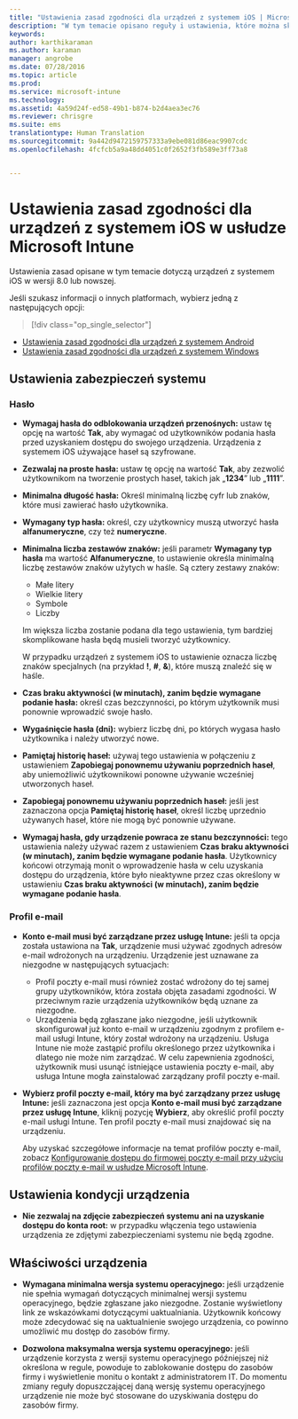```yaml
---
title: "Ustawienia zasad zgodności dla urządzeń z systemem iOS | Microsoft Intune"
description: "W tym temacie opisano reguły i ustawienia, które można skonfigurować w zasadach zgodności dla urządzeń z systemem iOS."
keywords: 
author: karthikaraman
ms.author: karaman
manager: angrobe
ms.date: 07/28/2016
ms.topic: article
ms.prod: 
ms.service: microsoft-intune
ms.technology: 
ms.assetid: 4a59d24f-ed58-49b1-b874-b2d4aea3ec76
ms.reviewer: chrisgre
ms.suite: ems
translationtype: Human Translation
ms.sourcegitcommit: 9a442d9472159757333a9ebe081d86eac9907cdc
ms.openlocfilehash: 4fcfcb5a9a48dd4051c0f2652f3fb589e3ff73a8


---
```



# Ustawienia zasad zgodności dla urządzeń z systemem iOS w usłudze Microsoft Intune

Ustawienia zasad opisane w tym temacie dotyczą urządzeń z systemem iOS w wersji 8.0 lub nowszej.

Jeśli szukasz informacji o innych platformach, wybierz jedną z następujących opcji:
> [!div class="op_single_selector"]
- [Ustawienia zasad zgodności dla urządzeń z systemem Android](android-compliance-policy-settings-in-microsoft-intune.md)
- [Ustawienia zasad zgodności dla urządzeń z systemem Windows](windows-compliance-policy-settings-in-microsoft-intune.md)

## Ustawienia zabezpieczeń systemu
### Hasło
- **Wymagaj hasła do odblokowania urządzeń przenośnych:** ustaw tę opcję na wartość **Tak**, aby wymagać od użytkowników podania hasła przed uzyskaniem dostępu do swojego urządzenia. Urządzenia z systemem iOS używające haseł są szyfrowane.

- **Zezwalaj na proste hasła:** ustaw tę opcję na wartość **Tak**, aby zezwolić użytkownikom na tworzenie prostych haseł, takich jak „**1234**” lub „**1111**”.

-  **Minimalna długość hasła:** Określ minimalną liczbę cyfr lub znaków, które musi zawierać hasło użytkownika.
- **Wymagany typ hasła:** określ, czy użytkownicy muszą utworzyć hasła **alfanumeryczne**, czy też **numeryczne**.

- **Minimalna liczba zestawów znaków:** jeśli parametr **Wymagany typ hasła** ma wartość **Alfanumeryczne**, to ustawienie określa minimalną liczbę zestawów znaków użytych w haśle. Są cztery zestawy znaków:
  -   Małe litery
  -   Wielkie litery
  -   Symbole
  -   Liczby

  Im większa liczba zostanie podana dla tego ustawienia, tym bardziej skomplikowane hasła będą musieli tworzyć użytkownicy.

  W przypadku urządzeń z systemem iOS to ustawienie oznacza liczbę znaków specjalnych (na przykład **!**, **#**, **&amp;**), które muszą znaleźć się w haśle.
- **Czas braku aktywności (w minutach), zanim będzie wymagane podanie hasła:** określ czas bezczynności, po którym użytkownik musi ponownie wprowadzić swoje hasło.

- **Wygaśnięcie hasła (dni):** wybierz liczbę dni, po których wygasa hasło użytkownika i należy utworzyć nowe.

- **Pamiętaj historię haseł:** używaj tego ustawienia w połączeniu z ustawieniem **Zapobiegaj ponownemu używaniu poprzednich haseł**, aby uniemożliwić użytkownikowi ponowne używanie wcześniej utworzonych haseł.

- **Zapobiegaj ponownemu używaniu poprzednich haseł:** jeśli jest zaznaczona opcja **Pamiętaj historię haseł**, określ liczbę uprzednio używanych haseł, które nie mogą być ponownie używane.

- **Wymagaj hasła, gdy urządzenie powraca ze stanu bezczynności:** tego ustawienia należy używać razem z ustawieniem **Czas braku aktywności (w minutach), zanim będzie wymagane podanie hasła**. Użytkownicy końcowi otrzymają monit o wprowadzenie hasła w celu uzyskania dostępu do urządzenia, które było nieaktywne przez czas określony w ustawieniu **Czas braku aktywności (w minutach), zanim będzie wymagane podanie hasła**.

### Profil e-mail
- **Konto e-mail musi być zarządzane przez usługę Intune:** jeśli ta opcja została ustawiona na **Tak**, urządzenie musi używać zgodnych adresów e-mail wdrożonych na urządzeniu. Urządzenie jest uznawane za niezgodne w następujących sytuacjach:
  - Profil poczty e-mail musi również zostać wdrożony do tej samej grupy użytkowników, która została objęta zasadami zgodności. W przeciwnym razie urządzenia użytkowników będą uznane za niezgodne.
  - Urządzenia będą zgłaszane jako niezgodne, jeśli użytkownik skonfigurował już konto e-mail w urządzeniu zgodnym z profilem e-mail usługi Intune, który został wdrożony na urządzeniu. Usługa Intune nie może zastąpić profilu określonego przez użytkownika i dlatego nie może nim zarządzać. W celu zapewnienia zgodności, użytkownik musi usunąć istniejące ustawienia poczty e-mail, aby usługa Intune mogła zainstalować zarządzany profil poczty e-mail.


- **Wybierz profil poczty e-mail, który ma być zarządzany przez usługę Intune:**
   jeśli zaznaczona jest opcja **Konto e-mail musi być zarządzane przez usługę Intune**, kliknij pozycję **Wybierz**, aby określić profil poczty e-mail usługi Intune. Ten profil poczty e-mail musi znajdować się na urządzeniu.

     Aby uzyskać szczegółowe informacje na temat profilów poczty e-mail, zobacz [Konfigurowanie dostępu do firmowej poczty e-mail przy użyciu profilów poczty e-mail w usłudze Microsoft Intune](configure-access-to-corporate-email-using-email-profiles-with-microsoft-intune.md).

## Ustawienia kondycji urządzenia

- **Nie zezwalaj na zdjęcie zabezpieczeń systemu ani na uzyskanie dostępu do konta root:** w przypadku włączenia tego ustawienia urządzenia ze zdjętymi zabezpieczeniami systemu nie będą zgodne.

##  Właściwości urządzenia
- **Wymagana minimalna wersja systemu operacyjnego:** jeśli urządzenie nie spełnia wymagań dotyczących minimalnej wersji systemu operacyjnego, będzie zgłaszane jako niezgodne.
Zostanie wyświetlony link ze wskazówkami dotyczącymi uaktualniania. Użytkownik końcowy może zdecydować się na uaktualnienie swojego urządzenia, co powinno umożliwić mu dostęp do zasobów firmy.

- **Dozwolona maksymalna wersja systemu operacyjnego:** jeśli urządzenie korzysta z wersji systemu operacyjnego późniejszej niż określona w regule, powoduje to zablokowanie dostępu do zasobów firmy i wyświetlenie monitu o kontakt z administratorem IT. Do momentu zmiany reguły dopuszczającej daną wersję systemu operacyjnego urządzenie nie może być stosowane do uzyskiwania dostępu do zasobów firmy.



<!--HONumber=Oct16_HO3-->


